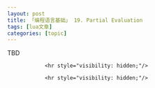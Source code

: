 ```yaml
---
layout: post
title: 「编程语言基础」 19. Partial Evaluation 
tags: [lua文章]
categories: [topic]
---
```

<p>TBD</p>


                <hr style="visibility: hidden;"/>
                
                <hr style="visibility: hidden;"/>